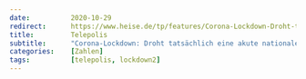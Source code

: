 ```yaml
---
date:          2020-10-29
redirect:      https://www.heise.de/tp/features/Corona-Lockdown-Droht-tatsaechlich-eine-akute-nationale-Gesundheitsnotlage-4942433.html
title:         Telepolis
subtitle:      "Corona-Lockdown: Droht tatsächlich eine akute nationale Gesundheitsnotlage?"
categories:    [Zahlen]
tags:          [telepolis, lockdown2]
---
```

